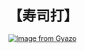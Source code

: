 # 【寿司打】 #

[![Image from Gyazo](https://i.gyazo.com/5683d97e0e5f9a627345265ab78e7230.jpg)](https://gyazo.com/5683d97e0e5f9a627345265ab78e7230)
